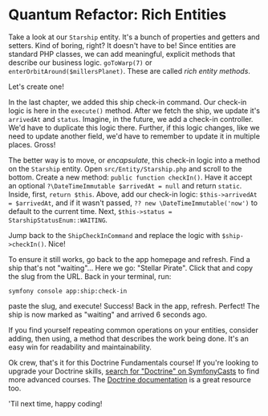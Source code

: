 # Quantum Refactor: Rich Entities

Take a look at our `Starship` entity. It's a bunch of properties and getters and setters.
Kind of boring, right? It doesn't have to be! Since entities are standard PHP classes,
we can add meaningful, explicit methods that describe our business logic.
`goToWarp(7)` or `enterOrbitAround($millersPlanet)`. These are called _rich entity methods_. 

Let's create one!

In the last chapter, we added this ship check-in command. Our check-in logic is here
in the `execute()` method. After we fetch the ship, we update it's `arrivedAt` and `status`.
Imagine, in the future, we add a check-in controller. We'd have to duplicate this logic
there. Further, if this logic changes, like we need to update another field, we'd have
to remember to update it in multiple places. Gross!

The better way is to move, or _encapsulate_, this check-in logic into a method on the
`Starship` entity. Open `src/Entity/Starship.php` and scroll to the bottom. Create a
new method: `public function checkIn()`. Have it accept an optional
`?\DateTimeImmutable $arrivedAt = null` and return `static`. Inside, first,
`return $this`. Above, add our check-in logic: `$this->arrivedAt = $arrivedAt`, and
if it wasn't passed, `?? new \DateTimeImmutable('now')` to default to the current time.
Next, `$this->status = StarshipStatusEnum::WAITING`.

Jump back to the `ShipCheckInCommand` and replace the logic with `$ship->checkIn()`. Nice!

To ensure it still works, go back to the app homepage and refresh. Find a ship that's
not "waiting"... Here we go: "Stellar Pirate". Click that and copy the slug from the
URL. Back in your terminal, run:

```terminal
symfony console app:ship:check-in
```

paste the slug, and execute! Success! Back in the app, refresh. Perfect! The ship is
now marked as "waiting" and arrived 6 seconds ago.

If you find yourself repeating common operations on your entities, consider adding, then using,
a method that describes the work being done. It's an easy win for readability and maintainability.

Ok crew, that's it for this Doctrine Fundamentals course! If you're looking to upgrade your
Doctrine skills, [search for "Doctrine" on SymfonyCasts](https://symfonycasts.com/search?q=doctrine)
to find more advanced courses. The [Doctrine documentation](https://www.doctrine-project.org/projects/doctrine-orm/en/3.3/index.html)
is a great resource too.

'Til next time, happy coding!
